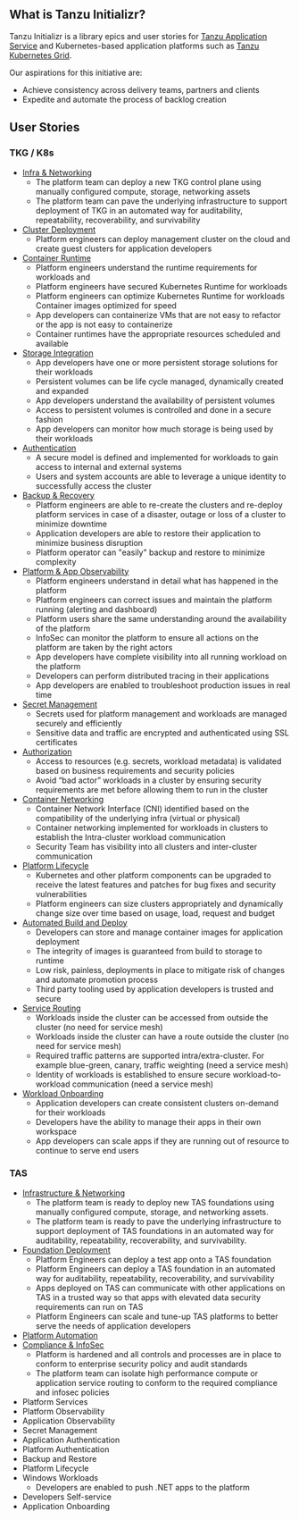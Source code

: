 
## What is Tanzu Initializr?

Tanzu Initializr is a library epics and user stories for [Tanzu Application Service](https://docs.pivotal.io/application-service/) and Kubernetes-based application platforms such as [Tanzu Kubernetes Grid](https://docs.vmware.com/en/VMware-Tanzu-Kubernetes-Grid/index.html).

Our aspirations for this initiative are:	
- Achieve consistency across delivery teams, partners and clients
- Expedite and automate the process of backlog creation

## User Stories

### TKG / K8s
- [Infra & Networking](./tkg/infra-networking.md)
  - The platform team can deploy a new TKG control plane using manually configured compute, storage, networking assets
  - The platform team can pave the underlying infrastructure to support deployment of TKG in an automated way for auditability, repeatability, recoverability, and survivability
- [Cluster Deployment](./tkg/cluster-deployment.md)
  - Platform engineers can deploy management cluster on the cloud and create guest clusters for application developers
- [Container Runtime](tkg/runtime.md)
  - Platform engineers understand the runtime requirements for workloads and
  - Platform engineers have secured Kubernetes Runtime for workloads
  - Platform engineers can optimize Kubernetes Runtime for workloads
    Container images optimized for speed
  - App developers can containerize VMs that are not easy to refactor or the app is not easy to containerize
  - Container runtimes have the appropriate resources scheduled and available
- [Storage Integration](./tkg/storage-integration.md)
  - App developers have one or more persistent storage solutions for their workloads	
  - Persistent volumes can be life cycle managed, dynamically created and expanded
  - App developers understand the availability of persistent volumes
  - Access to persistent volumes is controlled and done in a secure fashion	
  - App developers can monitor how much storage is being used by their workloads 
- [Authentication](tkg/authentication.md)
  - A secure model is defined and implemented for workloads to gain access to internal and external systems
  - Users and system accounts are able to leverage a unique identity to successfully access the cluster
- [Backup & Recovery](/tkg/backup-recovery.md)
  - Platform engineers are able to re-create the clusters and re-deploy platform services in case of a disaster, outage or loss of a cluster to minimize downtime
  - Application developers are able to restore their application to minimize business disruption	
  - Platform operator can "easily" backup and restore to minimize complexity
- [Platform & App Observability](tkg/observability.md)
  - Platform engineers understand in detail what has happened in the platform
  - Platform engineers can correct issues and maintain the platform running (alerting and dashboard)	
  - Platform users share the same understanding around the availability of the platform
  - InfoSec can monitor the platform to ensure all actions on the platform are taken by the right actors
  - App developers have complete visibility into all running workload on the platform
  - Developers can perform distributed tracing in their applications
  - App developers are enabled to troubleshoot production issues in real time
- [Secret Management](tkg/secret-management.md)
  - Secrets used for platform management and workloads are managed securely and efficiently
  - Sensitive data and traffic are encrypted and authenticated using  SSL certificates	
- [Authorization](tkg/authorization.md)
  - Access to resources (e.g. secrets, workload metadata) is validated based on business requirements and security policies
  - Avoid “bad actor” workloads in a cluster by ensuring security requirements are met before allowing them to run in the cluster
- [Container Networking](tkg/container-networking.md)
  - Container Network Interface (CNI) identified based on the compatibility of the underlying infra (virtual or physical) 
  - Container networking implemented for workloads in clusters to establish the Intra-cluster workload communication	
  - Security Team has visibility into all clusters and inter-cluster communication
- [Platform Lifecycle](tkg/platform-lifecycle.md)
  - Kubernetes and other platform components can be upgraded to receive the latest features and patches for bug fixes and security vulnerabilities	
  - Platform engineers can size clusters appropriately and dynamically change size over time based on usage, load, request and budget
- [Automated Build and Deploy](tkg/automated-build-deploy.md)
  - Developers can store and manage container images for application deployment
  - The integrity of images is guaranteed from build to storage to runtime	
  - Low risk, painless, deployments in place to mitigate risk of changes and automate promotion process	
  - Third party tooling used by application developers is trusted and secure
- [Service Routing](tkg/service-routing.md)
  - Workloads inside the cluster can be accessed from outside the cluster (no need for service mesh)
  - Workloads inside the cluster can have a route outside the cluster (no need for service mesh)	
  - Required traffic patterns are supported intra/extra-cluster. For example blue-green, canary, traffic weighting (need a service mesh)	
  - Identity of workloads is established to ensure secure workload-to-workload communication (need a service mesh)
- [Workload Onboarding](tkg/workload-onboarding.md)
  - Application developers can create consistent clusters on-demand for their workloads
  - Developers have the ability to manage their apps in their own workspace	
  - App developers can scale apps if they are running out of resource to continue to serve end users

### TAS 
- [Infrastructure & Networking](tas/infrastructure-networking.md) 
  - The platform team is ready to deploy new TAS foundations using manually configured compute, storage, and networking assets.<br />
  - The platform team is ready to pave the underlying infrastructure to support deployment of TAS foundations in an automated way for auditability, repeatability, recoverability, and survivability.  
- [Foundation Deployment](tas/tas-foundation-deployment.md)
  - Platform Engineers can deploy a test app onto a TAS foundation
  - Platform Engineers can deploy a TAS foundation in an automated way for auditability, repeatability, recoverability, and survivability
  - Apps deployed on TAS can communicate with other applications on TAS in a trusted way so that apps with elevated data security requirements can run on TAS
  - Platform Engineers can scale and tune-up TAS platforms to better serve the needs of application developers
- [Platform Automation](#)
- [Compliance & InfoSec](#)
  - Platform is hardened and all controls and processes are in place to conform to enterprise security policy and audit standards
  - The platform team can isolate high performance compute or application service routing to conform to the required compliance and infosec policies
- Platform Services
- Platform Observability
- Application Observability
- Secret Management
- Application Authentication
- Platform Authentication
- Backup and Restore
- Platform Lifecycle
- Windows Workloads
  - Developers are enabled to push .NET apps to the platform
- Developers Self-service
- Application Onboarding

